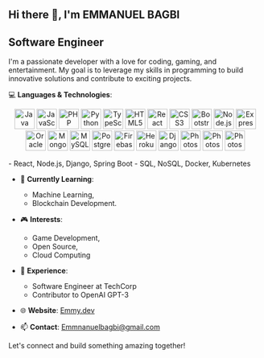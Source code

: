 ## Hi there 👋, I'm EMMANUEL BAGBI

## Software Engineer

I'm a passionate developer with a love for coding, gaming, and entertainment. My goal is to leverage my 
skills in programming to build innovative solutions and contribute to exciting projects.

💻 **Languages & Technologies**:
   <p align="center">
  <img src="https://icons.iconarchive.com/icons/tatice/cristal-intense/256/Java-icon.png" alt="Java" width="40" height="40"/>
  <img src="https://logosdownload.com/logo/javascript-logo-big.png" alt="JavaScript" width="40"height="40"/>
  <img src="https://pngimg.com/uploads/php/php_PNG18.png" alt="PHP" width="40" height="40"/>
  <img src="https://icons.iconarchive.com/icons/papirus-team/papirus-apps/256/python-icon.png" alt="Python" width="40" height="40"/>
  <img src="https://upload.wikimedia.org/wikipedia/commons/thumb/4/4c/Typescript_logo_2020.svg/768px-Typescript_logo_2020.svg.png" alt="TypeScript" width="40" height="40"/>
  <img src="https://icons.iconarchive.com/icons/martz90/hex/256/html-5-icon.png" alt="HTML5" width="40" height="40"/>
  <img src="https://cdn4.iconfinder.com/data/icons/logos-3/600/React.js_logo-1024.png" alt="React" width="40" height="40"/>
  <img src="https://icons.iconarchive.com/icons/martz90/hex/256/css-3-icon.png" alt="CSS3" width="40" height="40"/>
  <img src="https://cdn.iconscout.com/icon/premium/png-512-thumb/bootstrap-9305875-7694074.png?f=webp&w=512" alt="Bootstrap" width="40" height="40"/>
  <img src="https://seeklogo.com/images/N/nodejs-logo-FBE122E377-seeklogo.com.png" alt="Node.js" width="40" height="40"/>
  <img src="https://icon-library.com/images/express-icon/express-icon-16.jpg" alt="Express" width="40" height="40"/>
  <img src="https://www.pngmart.com/files/23/Oracle-Logo-PNG-Image.png" alt="Oracle" width="40" height="40"/>
  <img src="https://www.pngkey.com/png/full/494-4942154_mongodb-icon-mongodb-svg.png" alt="MongoDB" width="40" height="40"/>
  <img src="https://pngimg.com/uploads/mysql/mysql_PNG23.png" alt="MySQL" width="40" height="40"/>
  <img src="https://th.bing.com/th/id/R.2662d7a0e96d8bdca83b53586643977e?rik=9twXGUva9h2Y2w&pid=ImgRaw&r=0" alt="PostgreSQL" width="40" height="40"/>
  <img src="https://th.bing.com/th/id/R.c521e7e67222276a6860665a46813cc6?rik=AoUIOAvVTiB1cQ&riu=http%3a%2f%2fpluspng.com%2fimg-png%2ffirebase-logo-png-firebase-logo-png-transparent-amp-svg-vector-pluspng-2400x3291.png&ehk=YpYeUgKU5BtUZmTIpsZiQ5pFGAOc5w0Xm5klm2orTIg%3d&risl=&pid=ImgRaw&r=0" alt="Firebase" width="40" height="40"/>
  <img src="https://brandslogos.com/wp-content/uploads/images/large/angular-icon-logo.png" alt="Heroku" width="40" height="40"/>
  <img src="https://th.bing.com/th/id/R.fb73ba1b0bb03b3de706ff788395f453?rik=zi5WLd0kipiefA&pid=ImgRaw&r=0" alt="Django" width="40" height="40"/>
  <img src="https://flexdash.github.io/docs/developing-widgets/vue-logo.png" alt="Photoshop" width="40" height="40"/>
   <img src="https://th.bing.com/th/id/R.5ad02c6a761fcadf0ec392b9fed1ef0f?rik=Dwv9grzztYGjGA&pid=ImgRaw&r=0" alt="Photoshop" width="40" height="40"/>
   <img src="https://flexdash.github.io/docs/developing-widgets/vue-logo.png" alt="Photoshop" width="40" height="40"/>
</p>
  - React, Node.js, Django, Spring Boot
  - SQL, NoSQL, Docker, Kubernetes
    
- 🌱 **Currently Learning**:
  - Machine Learning,
  - Blockchain Development.

- 🎮 **Interests**:
    - Game Development,
    - Open Source,
    - Cloud Computing
  
- 💼 **Experience**: 
  - Software Engineer at TechCorp
  - Contributor to OpenAI GPT-3
    
- 🌐 **Website**: [Emmy.dev](www.linkedin.com/in/emmanuel-bagbi-650233306)
- 📫 **Contact**: [Emmnanuelbagbi@gmail.com](mailto:Emmanuelbagbi4@gmail.com)

Let's connect and build something amazing together!
